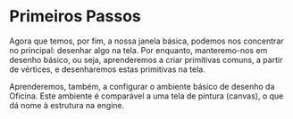 # Primeiros Passos
Agora que temos, por fim, a nossa janela básica, podemos nos concentrar no principal: desenhar algo na tela.
Por enquanto, manteremo-nos em desenho básico, ou seja, aprenderemos a criar primitivas comuns, a partir de vértices, e desenharemos estas primitivas na tela.

Aprenderemos, também, a configurar o ambiente básico de desenho da Oficina. Este ambiente é comparável a uma tela de pintura (canvas), o que dá nome à estrutura na engine.

